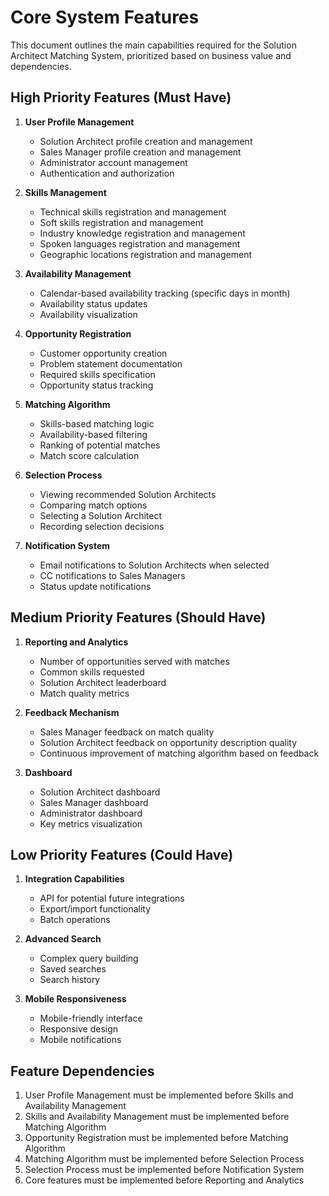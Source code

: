 # Core System Features

This document outlines the main capabilities required for the Solution Architect Matching System, prioritized based on business value and dependencies.

## High Priority Features (Must Have)

1. **User Profile Management**
   - Solution Architect profile creation and management
   - Sales Manager profile creation and management
   - Administrator account management
   - Authentication and authorization

2. **Skills Management**
   - Technical skills registration and management
   - Soft skills registration and management
   - Industry knowledge registration and management
   - Spoken languages registration and management
   - Geographic locations registration and management

3. **Availability Management**
   - Calendar-based availability tracking (specific days in month)
   - Availability status updates
   - Availability visualization

4. **Opportunity Registration**
   - Customer opportunity creation
   - Problem statement documentation
   - Required skills specification
   - Opportunity status tracking

5. **Matching Algorithm**
   - Skills-based matching logic
   - Availability-based filtering
   - Ranking of potential matches
   - Match score calculation

6. **Selection Process**
   - Viewing recommended Solution Architects
   - Comparing match options
   - Selecting a Solution Architect
   - Recording selection decisions

7. **Notification System**
   - Email notifications to Solution Architects when selected
   - CC notifications to Sales Managers
   - Status update notifications

## Medium Priority Features (Should Have)

1. **Reporting and Analytics**
   - Number of opportunities served with matches
   - Common skills requested
   - Solution Architect leaderboard
   - Match quality metrics

2. **Feedback Mechanism**
   - Sales Manager feedback on match quality
   - Solution Architect feedback on opportunity description quality
   - Continuous improvement of matching algorithm based on feedback

3. **Dashboard**
   - Solution Architect dashboard
   - Sales Manager dashboard
   - Administrator dashboard
   - Key metrics visualization

## Low Priority Features (Could Have)

1. **Integration Capabilities**
   - API for potential future integrations
   - Export/import functionality
   - Batch operations

2. **Advanced Search**
   - Complex query building
   - Saved searches
   - Search history

3. **Mobile Responsiveness**
   - Mobile-friendly interface
   - Responsive design
   - Mobile notifications

## Feature Dependencies

1. User Profile Management must be implemented before Skills and Availability Management
2. Skills and Availability Management must be implemented before Matching Algorithm
3. Opportunity Registration must be implemented before Matching Algorithm
4. Matching Algorithm must be implemented before Selection Process
5. Selection Process must be implemented before Notification System
6. Core features must be implemented before Reporting and Analytics
